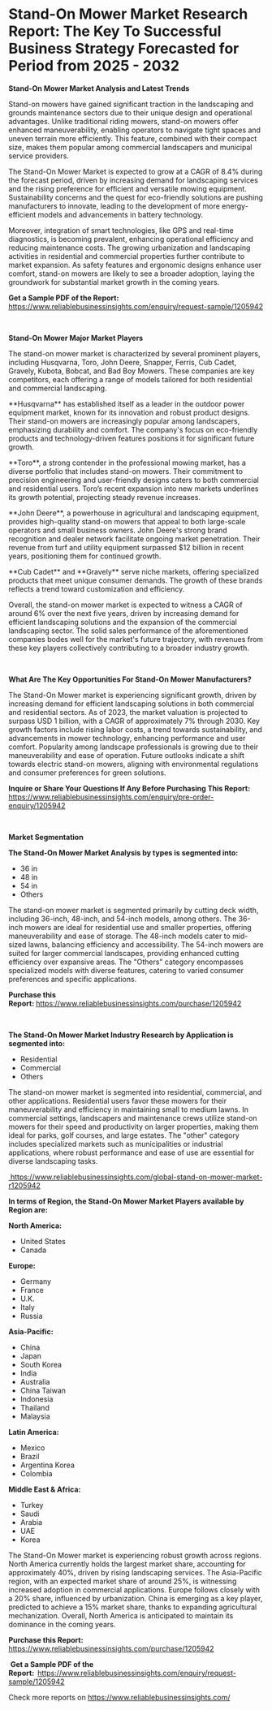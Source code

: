 <p><h1>Stand-On Mower Market Research Report: The Key To Successful Business Strategy Forecasted for Period from 2025 - 2032</h1></p><p><strong>Stand-On Mower Market Analysis and Latest Trends</strong></p>
<p><p>Stand-on mowers have gained significant traction in the landscaping and grounds maintenance sectors due to their unique design and operational advantages. Unlike traditional riding mowers, stand-on mowers offer enhanced maneuverability, enabling operators to navigate tight spaces and uneven terrain more efficiently. This feature, combined with their compact size, makes them popular among commercial landscapers and municipal service providers.</p><p>The Stand-On Mower Market is expected to grow at a CAGR of 8.4% during the forecast period, driven by increasing demand for landscaping services and the rising preference for efficient and versatile mowing equipment. Sustainability concerns and the quest for eco-friendly solutions are pushing manufacturers to innovate, leading to the development of more energy-efficient models and advancements in battery technology.</p><p>Moreover, integration of smart technologies, like GPS and real-time diagnostics, is becoming prevalent, enhancing operational efficiency and reducing maintenance costs. The growing urbanization and landscaping activities in residential and commercial properties further contribute to market expansion. As safety features and ergonomic designs enhance user comfort, stand-on mowers are likely to see a broader adoption, laying the groundwork for substantial market growth in the coming years.</p></p>
<p><strong>Get a Sample PDF of the Report:&nbsp;</strong> <a href="https://www.reliablebusinessinsights.com/enquiry/request-sample/1205942?utm_campaign=2255&utm_medium=2&utm_source=Github&utm_content=ia&utm_term=28022025&utm_id=stand-on-mower">https://www.reliablebusinessinsights.com/enquiry/request-sample/1205942</a></p>
<p>&nbsp;</p>
<p><strong>Stand-On Mower Major Market Players</strong></p>
<p><p>The stand-on mower market is characterized by several prominent players, including Husqvarna, Toro, John Deere, Snapper, Ferris, Cub Cadet, Gravely, Kubota, Bobcat, and Bad Boy Mowers. These companies are key competitors, each offering a range of models tailored for both residential and commercial landscaping.</p><p>**Husqvarna** has established itself as a leader in the outdoor power equipment market, known for its innovation and robust product designs. Their stand-on mowers are increasingly popular among landscapers, emphasizing durability and comfort. The company's focus on eco-friendly products and technology-driven features positions it for significant future growth.</p><p>**Toro**, a strong contender in the professional mowing market, has a diverse portfolio that includes stand-on mowers. Their commitment to precision engineering and user-friendly designs caters to both commercial and residential users. Toro’s recent expansion into new markets underlines its growth potential, projecting steady revenue increases.</p><p>**John Deere**, a powerhouse in agricultural and landscaping equipment, provides high-quality stand-on mowers that appeal to both large-scale operators and small business owners. John Deere's strong brand recognition and dealer network facilitate ongoing market penetration. Their revenue from turf and utility equipment surpassed $12 billion in recent years, positioning them for continued growth.</p><p>**Cub Cadet** and **Gravely** serve niche markets, offering specialized products that meet unique consumer demands. The growth of these brands reflects a trend toward customization and efficiency.</p><p>Overall, the stand-on mower market is expected to witness a CAGR of around 6% over the next five years, driven by increasing demand for efficient landscaping solutions and the expansion of the commercial landscaping sector. The solid sales performance of the aforementioned companies bodes well for the market's future trajectory, with revenues from these key players collectively contributing to a broader industry growth.</p></p>
<p>&nbsp;</p>
<p><strong>What Are The Key Opportunities For Stand-On Mower Manufacturers?</strong></p>
<p><p>The Stand-On Mower market is experiencing significant growth, driven by increasing demand for efficient landscaping solutions in both commercial and residential sectors. As of 2023, the market valuation is projected to surpass USD 1 billion, with a CAGR of approximately 7% through 2030. Key growth factors include rising labor costs, a trend towards sustainability, and advancements in mower technology, enhancing performance and user comfort. Popularity among landscape professionals is growing due to their maneuverability and ease of operation. Future outlooks indicate a shift towards electric stand-on mowers, aligning with environmental regulations and consumer preferences for green solutions.</p></p>
<p><strong>Inquire or Share Your Questions If Any Before Purchasing This Report:</strong> <a href="https://www.reliablebusinessinsights.com/enquiry/pre-order-enquiry/1205942?utm_campaign=2255&utm_medium=2&utm_source=Github&utm_content=ia&utm_term=28022025&utm_id=stand-on-mower">https://www.reliablebusinessinsights.com/enquiry/pre-order-enquiry/1205942</a></p>
<p>&nbsp;</p>
<p><strong>Market Segmentation</strong></p>
<p><strong>The Stand-On Mower Market Analysis by types is segmented into:</strong></p>
<p><ul><li>36 in</li><li>48 in</li><li>54 in</li><li>Others</li></ul></p>
<p><p>The stand-on mower market is segmented primarily by cutting deck width, including 36-inch, 48-inch, and 54-inch models, among others. The 36-inch mowers are ideal for residential use and smaller properties, offering maneuverability and ease of storage. The 48-inch models cater to mid-sized lawns, balancing efficiency and accessibility. The 54-inch mowers are suited for larger commercial landscapes, providing enhanced cutting efficiency over expansive areas. The "Others" category encompasses specialized models with diverse features, catering to varied consumer preferences and specific applications.</p></p>
<p><strong>Purchase this Report:&nbsp;</strong><a href="https://www.reliablebusinessinsights.com/purchase/1205942?utm_campaign=2255&utm_medium=2&utm_source=Github&utm_content=ia&utm_term=28022025&utm_id=stand-on-mower">https://www.reliablebusinessinsights.com/purchase/1205942</a></p>
<p>&nbsp;</p>
<p><strong>The Stand-On Mower Market Industry Research by Application is segmented into:</strong></p>
<p><ul><li>Residential</li><li>Commercial</li><li>Others</li></ul></p>
<p><p>The stand-on mower market is segmented into residential, commercial, and other applications. Residential users favor these mowers for their maneuverability and efficiency in maintaining small to medium lawns. In commercial settings, landscapers and maintenance crews utilize stand-on mowers for their speed and productivity on larger properties, making them ideal for parks, golf courses, and large estates. The "other" category includes specialized markets such as municipalities or industrial applications, where robust performance and ease of use are essential for diverse landscaping tasks.</p></p>
<p><a href="https://www.reliablebusinessinsights.com/global-stand-on-mower-market-r1205942?utm_campaign=2255&utm_medium=2&utm_source=Github&utm_content=ia&utm_term=28022025&utm_id=stand-on-mower">&nbsp;https://www.reliablebusinessinsights.com/global-stand-on-mower-market-r1205942</a></p>
<p><strong>In terms of Region, the Stand-On Mower Market Players available by Region are:</strong></p>
<p>
    <p> <strong> North America: </strong>
        <ul>
            <li>United States</li>
            <li>Canada</li>
        </ul>
        </p> 
    <p> <strong> Europe: </strong>
        <ul>
            <li>Germany</li>
            <li>France</li>
            <li>U.K.</li>
            <li>Italy</li>
            <li>Russia</li>
        </ul>
        </p> 
    <p> <strong> Asia-Pacific: </strong>
        <ul>
            <li>China</li>
            <li>Japan</li>
            <li>South Korea</li>
            <li>India</li>
            <li>Australia</li>
            <li>China Taiwan</li>
            <li>Indonesia</li>
            <li>Thailand</li>
            <li>Malaysia</li>
        </ul>
        </p> 
    <p> <strong> Latin America: </strong>
        <ul>
            <li>Mexico</li>
            <li>Brazil</li>
            <li>Argentina Korea</li>
            <li>Colombia</li>
        </ul>
        </p> 
    <p> <strong> Middle East & Africa: </strong>
        <ul>
            <li>Turkey</li>
            <li>Saudi</li>
            <li>Arabia</li>
            <li>UAE</li>
            <li>Korea</li>
        </ul>
    </p>
    </p>
<p><p>The Stand-On Mower market is experiencing robust growth across regions. North America currently holds the largest market share, accounting for approximately 40%, driven by rising landscaping services. The Asia-Pacific region, with an expected market share of around 25%, is witnessing increased adoption in commercial applications. Europe follows closely with a 20% share, influenced by urbanization. China is emerging as a key player, predicted to achieve a 15% market share, thanks to expanding agricultural mechanization. Overall, North America is anticipated to maintain its dominance in the coming years.</p></p>
<p><strong>Purchase this Report: </strong><a href="https://www.reliablebusinessinsights.com/purchase/1205942?utm_campaign=2255&utm_medium=2&utm_source=Github&utm_content=ia&utm_term=28022025&utm_id=stand-on-mower">https://www.reliablebusinessinsights.com/purchase/1205942</a></p>
<p>&nbsp;<strong>Get a Sample PDF of the Report:&nbsp;&nbsp;</strong><a href="https://www.reliablebusinessinsights.com/enquiry/request-sample/1205942?utm_campaign=2255&utm_medium=2&utm_source=Github&utm_content=ia&utm_term=28022025&utm_id=stand-on-mower">https://www.reliablebusinessinsights.com/enquiry/request-sample/1205942</a></p>
<p><strong></strong></p>
<p>Check more reports on <a href="https://www.reliablebusinessinsights.com/?utm_campaign=2255&utm_medium=2&utm_source=Github&utm_content=ia&utm_term=28022025&utm_id=stand-on-mower">https://www.reliablebusinessinsights.com/</a></p>